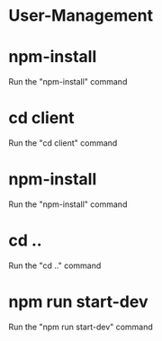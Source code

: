 # User-Management

# npm-install

Run the "npm-install" command

# cd client

Run the "cd client" command

# npm-install

Run the "npm-install" command

# cd ..

Run the "cd .." command

# npm run start-dev

Run the "npm run start-dev" command
